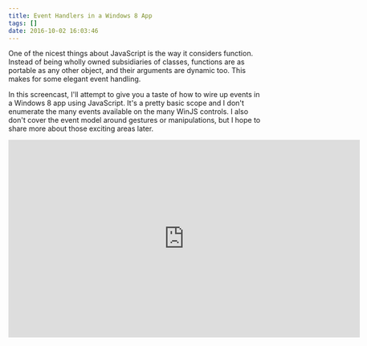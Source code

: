 ```yaml
---
title: Event Handlers in a Windows 8 App
tags: []
date: 2016-10-02 16:03:46
---
```


One of the nicest things about JavaScript is the way it considers function. Instead of being wholly owned subsidiaries of classes, functions are as portable as any other object, and their arguments are dynamic too. This makes for some elegant event handling.

In this screencast, I&#39;ll attempt to give you a taste of how to wire up events in a Windows 8 app using JavaScript. It&#39;s a pretty basic scope and I don&#39;t enumerate the many events available on the many WinJS controls. I also don&#39;t cover the event model around gestures or manipulations, but I hope to share more about those exciting areas later.

<iframe src="http://channel9.msdn.com/Blogs/How-Do-I/How-Do-I-Use-Event-Handlers-in-a-Windows-8-App/player?w=700&h=394&format=html5" style="width:700px;height:394px;" allowFullScreen frameBorder="0" scrolling="no"></iframe>